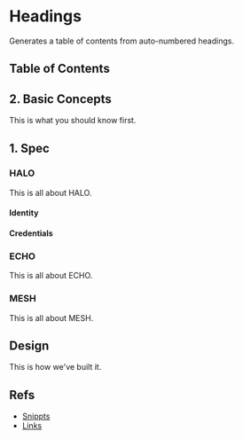 # Headings

Generates a table of contents from auto-numbered headings.

## Table of Contents <!-- @ignore -->

<!-- @toc -->

## 2. Basic Concepts

This is what you should know first.

## 1. Spec

### HALO

This is all about HALO.

#### Identity

#### Credentials

### ECHO

This is all about ECHO.

### MESH

This is all about MESH.

## Design

This is how we've built it.

## Refs

- [Snippts](./snippets.md)
- [Links](./links.md)
